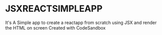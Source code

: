 # JSXREACTSIMPLEAPP
It's A Simple app to create a reactapp from scratch using JSX and render the HTML on screen
Created with CodeSandbox
